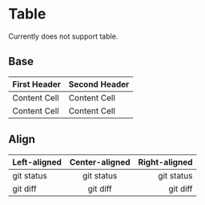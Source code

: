 # Table

Currently does not support table.  

## Base

| First Header | Second Header |
| --- | --- |
| Content Cell | Content Cell |
| Content Cell | Content Cell |

## Align

| Left-aligned | Center-aligned | Right-aligned |
| :--- | :---: | ---: |
| git status | git status | git status |
| git diff | git diff | git diff |
